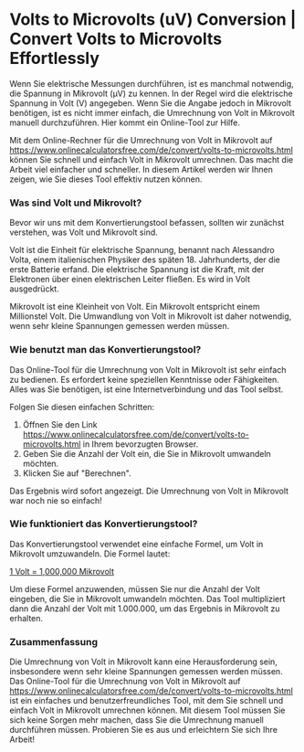 Volts to Microvolts (uV) Conversion | Convert Volts to Microvolts Effortlessly
==============================================================================

Wenn Sie elektrische Messungen durchführen, ist es manchmal notwendig, die Spannung in Mikrovolt (µV) zu kennen. In der Regel wird die elektrische Spannung in Volt (V) angegeben. Wenn Sie die Angabe jedoch in Mikrovolt benötigen, ist es nicht immer einfach, die Umrechnung von Volt in Mikrovolt manuell durchzuführen. Hier kommt ein Online-Tool zur Hilfe.

Mit dem Online-Rechner für die Umrechnung von Volt in Mikrovolt auf <https://www.onlinecalculatorsfree.com/de/convert/volts-to-microvolts.html> können Sie schnell und einfach Volt in Mikrovolt umrechnen. Das macht die Arbeit viel einfacher und schneller. In diesem Artikel werden wir Ihnen zeigen, wie Sie dieses Tool effektiv nutzen können.

### Was sind Volt und Mikrovolt?

Bevor wir uns mit dem Konvertierungstool befassen, sollten wir zunächst verstehen, was Volt und Mikrovolt sind.

Volt ist die Einheit für elektrische Spannung, benannt nach Alessandro Volta, einem italienischen Physiker des späten 18. Jahrhunderts, der die erste Batterie erfand. Die elektrische Spannung ist die Kraft, mit der Elektronen über einen elektrischen Leiter fließen. Es wird in Volt ausgedrückt.

Mikrovolt ist eine Kleinheit von Volt. Ein Mikrovolt entspricht einem Millionstel Volt. Die Umwandlung von Volt in Mikrovolt ist daher notwendig, wenn sehr kleine Spannungen gemessen werden müssen.

### Wie benutzt man das Konvertierungstool?

Das Online-Tool für die Umrechnung von Volt in Mikrovolt ist sehr einfach zu bedienen. Es erfordert keine speziellen Kenntnisse oder Fähigkeiten. Alles was Sie benötigen, ist eine Internetverbindung und das Tool selbst.

Folgen Sie diesen einfachen Schritten:

1. Öffnen Sie den Link <https://www.onlinecalculatorsfree.com/de/convert/volts-to-microvolts.html> in Ihrem bevorzugten Browser.
2. Geben Sie die Anzahl der Volt ein, die Sie in Mikrovolt umwandeln möchten.
3. Klicken Sie auf "Berechnen".

Das Ergebnis wird sofort angezeigt. Die Umrechnung von Volt in Mikrovolt war noch nie so einfach!

### Wie funktioniert das Konvertierungstool?

Das Konvertierungstool verwendet eine einfache Formel, um Volt in Mikrovolt umzuwandeln. Die Formel lautet:

<u>1 Volt = 1,000,000 Mikrovolt</u>

Um diese Formel anzuwenden, müssen Sie nur die Anzahl der Volt eingeben, die Sie in Mikrovolt umwandeln möchten. Das Tool multipliziert dann die Anzahl der Volt mit 1.000.000, um das Ergebnis in Mikrovolt zu erhalten.

### Zusammenfassung

Die Umrechnung von Volt in Mikrovolt kann eine Herausforderung sein, insbesondere wenn sehr kleine Spannungen gemessen werden müssen. Das Online-Tool für die Umrechnung von Volt in Mikrovolt auf <https://www.onlinecalculatorsfree.com/de/convert/volts-to-microvolts.html> ist ein einfaches und benutzerfreundliches Tool, mit dem Sie schnell und einfach Volt in Mikrovolt umrechnen können. Mit diesem Tool müssen Sie sich keine Sorgen mehr machen, dass Sie die Umrechnung manuell durchführen müssen. Probieren Sie es aus und erleichtern Sie sich Ihre Arbeit!